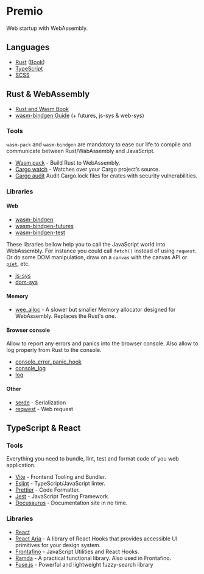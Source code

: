 # Premio

Web startup with WebAssembly.

## Languages

- [Rust](https://www.rust-lang.org) ([Book](https://doc.rust-lang.org/stable/book/))
- [TypeScript](https://www.typescriptlang.org)
- [SCSS](https://sass-lang.com)

## Rust & WebAssembly

- [Rust and Wasm Book](https://rustwasm.github.io/docs/book/)
- [wasm-bindgen Guide](https://rustwasm.github.io/docs/wasm-bindgen/) (+ futures, js-sys & web-sys)

### Tools

`wasm-pack` and `wasm-bindgen` are mandatory to ease our life to compile and communicate between Rust/WabAssembly and JavaScript.

- [Wasm pack](https://rustwasm.github.io/wasm-pack/) - Build Rust to WebAssembly.
- [Cargo watch](https://crates.io/crates/cargo-watch) - Watches over your Cargo project’s source.
- [Cargo audit](https://rustsec.org) Audit Cargo.lock files for crates with security vulnerabilities.

### Libraries

#### Web

- [wasm-bindgen](https://rustwasm.github.io/wasm-bindgen/api/wasm_bindgen/index.html)
- [wasm-bindgen-futures](https://rustwasm.github.io/wasm-bindgen/api/wasm_bindgen_futures/index.html)
- [wasm-bindgen-test](https://rustwasm.github.io/docs/wasm-bindgen/wasm-bindgen-test/index.html)

These libraries bellow help you to call the JavaScript world into WebAssembly. For instance you could call `fetch()` instead of using `reqwest`. Or do some DOM manipulation, draw on a `canvas` with the canvas API or [`piet`](https://github.com/linebender/piet), etc.

- [js-sys](https://rustwasm.github.io/wasm-bindgen/api/js_sys/index.html)
- [dom-sys](https://rustwasm.github.io/wasm-bindgen/api/web_sys/index.html)

#### Memory

- [wee_alloc](https://docs.rs/wee_alloc/) - A slower but smaller Memory allocator designed for WebAssembly. Replaces the Rust's one.

#### Browser console

Allow to report any errors and panics into the browser console.
Also allow to log properly from Rust to the console.

- [console_error_panic_hook](https://github.com/rustwasm/console_error_panic_hook)
- [console_log](https://docs.rs/console_log)
- [log](https://docs.rs/log)

#### Other

- [serde](https://serde.rs) - Serialization
- [reqwest](https://docs.rs/reqwest) - Web request

## TypeScript & React

### Tools

Everything you need to bundle, lint, test and format code of you web application.

- [Vite](https://vitejs.dev) - Frontend Tooling and Bundler.
- [Eslint](https://eslint.org) - TypeScript/JavaScript linter.
- [Prettier](https://prettier.io) - Code Formatter.
- [Jest](https://jestjs.io) - JavaScript Testing Framework.
- [Docusaurus](https://docusaurus.io) - Documentation site in no time.

### Libraries

- [React](https://reactjs.org)
- [React Aria](https://react-spectrum.adobe.com/react-aria/index.html) - A library of React Hooks that provides accessible UI primitives for your design system.
- [Frontafino](https://www.npmjs.com/package/@cedeber/frontafino) - JavaScript Utilities and React Hooks.
- [Ramda](https://ramdajs.com) - A practical functional library. Also used in Frontafino.
- [Fuse.js](https://fusejs.io) - Powerful and lightweight fuzzy-search library
